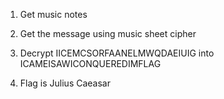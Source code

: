 1. Get music notes

2. Get the message using music sheet cipher

3. Decrypt IICEMCSORFAANELMWQDAEIUIG into ICAMEISAWICONQUEREDIMFLAG

4. Flag is Julius Caeasar